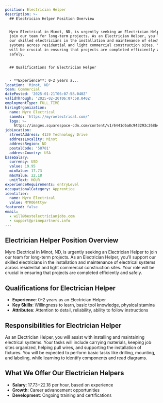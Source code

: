 ```yaml
---
position: Electrician Helper
description: >-
  ## Electrician Helper Position Overview


  Myro Electrical in Minot, ND, is urgently seeking an Electrician Helper to
  join our team for long-term projects. As an Electrician Helper, you'll support
  our skilled electricians in the installation and maintenance of electrical
  systems across residential and light commercial construction sites. Your role
  will be crucial in ensuring that projects are completed efficiently and
  safely.


  ## Qualifications for Electrician Helper


  - **Experience**: 0-2 years a...
location: 'Minot, ND'
team: Commercial
datePosted: '2025-01-21T06:07:58.040Z'
validThrough: '2025-02-20T06:07:58.040Z'
employmentType: FULL_TIME
hiringOrganization:
  name: Myro Electrical
  sameAs: 'https://myroelectrical.com/'
  logo: >-
    https://images.squarespace-cdn.com/content/v1/6441d6a8c943293c268b4359/7b2478ca-3514-499f-80c1-3a92bb142f0c/curve__1_-removebg-preview.png?format=1500w
jobLocation:
  streetAddress: 4129 Technology Drive
  addressLocality: Minot
  addressRegion: ND
  postalCode: '58701'
  addressCountry: USA
baseSalary:
  currency: USD
  value: 19.95
  minValue: 17.73
  maxValue: 22.18
  unitText: HOUR
experienceRequirements: entryLevel
occupationalCategory: Apprentice
identifier:
  name: Myro Electrical
  value: MYRO64ttyw
featured: false
email:
  - will@bestelectricianjobs.com
  - support@primepartners.info
---
```




## Electrician Helper Position Overview

Myro Electrical in Minot, ND, is urgently seeking an Electrician Helper to join our team for long-term projects. As an Electrician Helper, you'll support our skilled electricians in the installation and maintenance of electrical systems across residential and light commercial construction sites. Your role will be crucial in ensuring that projects are completed efficiently and safely.

## Qualifications for Electrician Helper

- **Experience**: 0-2 years as an Electrician Helper
- **Key Skills**: Willingness to learn, basic tool knowledge, physical stamina
- **Attributes**: Attention to detail, reliability, ability to follow instructions

## Responsibilities for Electrician Helper

As an Electrician Helper, you will assist with installing and maintaining electrical systems. Your tasks will include carrying materials, keeping job sites organized, helping pull wires, and supporting the installation of fixtures. You will be expected to perform basic tasks like drilling, mounting, and labeling, while learning to identify components and read diagrams.

## What We Offer Our Electrician Helpers

- **Salary**: $17.73-$22.18 per hour, based on experience
- **Growth**: Career advancement opportunities
- **Development**: Ongoing training and certifications
